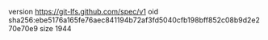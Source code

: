 version https://git-lfs.github.com/spec/v1
oid sha256:ebe5176a165fe76aec841194b72af3fd5040cfb198bff852c08b9d2e270e70e9
size 1944
